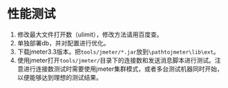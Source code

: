 # 性能测试
1. 修改最大文件打开数（ulimit），修改方法请用百度查。
2. 单独部署db，并对配置进行优化。
3. 下载jmeter3.3版本。把```tools/jmeter/*.jar```放到```\pathtojmeter\lib\ext```。
4. 使用jmeter打开```tools/jmeter/```目录下的连接数和发送消息脚本进行测试。注意进行连接数测试时需要使用jmeter集群模式，或者多台测试机器同时开始，以便能够达到理想的测试结果。
